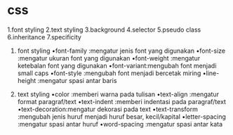 # css
1.font styling
2.text styling
3.background
4.selector
5.pseudo class
6.inheritance
7.specificity

1. font styling
•font-family :mengatur jenis font yang digunakan 
•font-size   :mengatur ukuran font yang digunakan
•font-weight :mengatur ketebalan font yang digunakan
•font-variant:mengubah font menjadi small caps
•font-style  :mengubah font menjadi bercetak miring
•line-height :mengatur spasi antar baris

2. text styling
•color          :memberi warna pada tulisan
•text-align     :mengatur format paragraf/text
•text-indent    :memberi indentasi pada paragraf/text
•text-decoration:mengatur dekorasi pada text
•text-transform :mengubah jenis huruf menjadi huruf besar, kecil/kapital
•letter-spacing :mengatur spasi antar huruf
•word-spacing   :mengatur spasi antar kata
